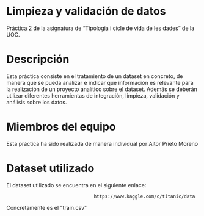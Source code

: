 # Limpieza y validación de datos
Práctica 2 de la asignatura de “Tipologia i cicle de vida de les dades” de la UOC.

# Descripción
Esta práctica consiste en el tratamiento de un dataset en concreto, de manera que se pueda analizar e indicar que información es relevante para la realización de un proyecto analítico sobre el dataset. Además se deberán utilizar diferentes herramientas de integración, limpieza, validación y análisis sobre los datos.

# Miembros del equipo
Esta práctica ha sido realizada de manera individual por Aitor Prieto Moreno


# Dataset utilizado
El dataset utilizado se encuentra en el siguiente enlace:

                                    https://www.kaggle.com/c/titanic/data
                           
Concretamente es el "train.csv"
